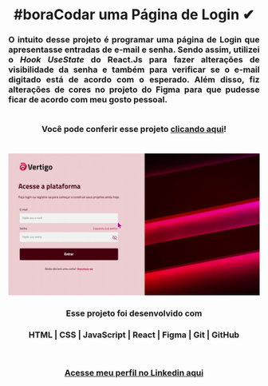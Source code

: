 # <h1 align="center"> __#boraCodar uma Página de Login__ ✔ </h1>


#### <h3 align="justify"> O intuito desse projeto é programar uma página de Login que apresentasse entradas de e-mail e senha. Sendo assim, utilizei o _Hook __UseState___ do React.Js para fazer alterações de visibilidade da senha e também para verificar se o e-mail digitado está de acordo com o esperado. Além disso, fiz alterações de cores no projeto do Figma para que pudesse ficar de acordo com meu gosto pessoal. </h3>
#
<h3 align="center"><strong>Você pode conferir esse projeto <a href="https://login-page-black-phi.vercel.app/">clicando aqui</a></strong>! </h3>

#

<p align="center">
  <img src="preview.gif">
</p>



#### <h3 align="center"> Esse projeto foi desenvolvido com </h3>
### <p align="center"> __HTML | CSS | JavaScript | React | Figma | Git | GitHub__ </p>
<br>

### <h3 align="center"> [Acesse meu perfil no Linkedin aqui](https://www.linkedin.com/in/tthayza-oliveira/) </h3>